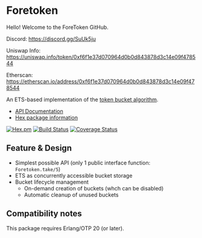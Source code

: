 # Foretoken

Hello! Welcome to the ForeToken GitHub.

Discord: https://discord.gg/SuUk5ju

Uniswap Info: https://uniswap.info/token/0xf6f1e37d070964d0b0d843878d3c14e09f478544

Etherscan: https://etherscan.io/address/0xf6f1e37d070964d0b0d843878d3c14e09f478544

An ETS-based implementation of the [token bucket algorithm](https://en.wikipedia.org/wiki/Token_bucket).

- [API Documentation](http://hexdocs.pm/foretoken/)
- [Hex package information](https://hex.pm/packages/foretoken)

[![Hex.pm](http://img.shields.io/hexpm/v/foretoken.svg)](https://hex.pm/packages/foretoken)
[![Build Status](https://travis-ci.org/skirino/foretoken.svg)](https://travis-ci.org/skirino/foretoken)
[![Coverage Status](https://coveralls.io/repos/github/skirino/foretoken/badge.svg?branch=master)](https://coveralls.io/github/skirino/foretoken?branch=master)

## Feature & Design

- Simplest possible API (only 1 public interface function: `Foretoken.take/5`)
- ETS as concurrently accessible bucket storage
- Bucket lifecycle management
    - On-demand creation of buckets (whch can be disabled)
    - Automatic cleanup of unused buckets

## Compatibility notes

This package requires Erlang/OTP 20 (or later).
